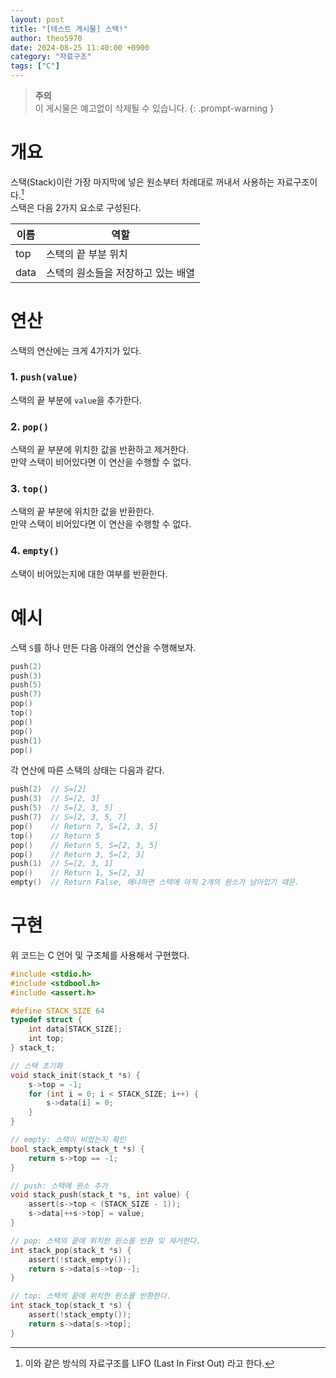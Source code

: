 ```yaml
---
layout: post
title: "[테스트 게시물] 스택!"
author: theo5970
date: 2024-08-25 11:40:00 +0900
category: "자료구조"
tags: ["C"]
---
```


> **주의**\
> 이 게시물은 예고없이 삭제될 수 있습니다.
{: .prompt-warning }

# 개요

스택(Stack)이란 가장 마지막에 넣은 원소부터 차례대로 꺼내서 사용하는 자료구조이다.[^lifo]\
스택은 다음 2가지 요소로 구성된다.

| 이름   | 역할                  |
| ---- | ------------------- |
| top  | 스택의 끝 부분 위치         |
| data | 스택의 원소들을 저장하고 있는 배열 |


# 연산

스택의 연산에는 크게 4가지가 있다.

### 1. `push(value)`
스택의 끝 부분에 `value`을 추가한다.

### 2. `pop()`
스택의 끝 부분에 위치한 값을 반환하고 제거한다.\
만약 스택이 비어있다면 이 연산을 수행할 수 없다.

### 3. `top()`
스택의 끝 부분에 위치한 값을 반환한다.\
만약 스택이 비어있다면 이 연산을 수행할 수 없다.

### 4. `empty()`
스택이 비어있는지에 대한 여부를 반환한다.

# 예시

스택 `S`를 하나 만든 다음 아래의 연산을 수행해보자.

```c
push(2) 
push(3) 
push(5)
push(7)
pop()
top()
pop()
pop()
push(1)
pop()
```

각 연산에 따른 스택의 상태는 다음과 같다.

```c
push(2)  // S=[2]
push(3)  // S=[2, 3]
push(5)  // S=[2, 3, 5]
push(7)  // S=[2, 3, 5, 7]
pop()    // Return 7, S=[2, 3, 5]
top()    // Return 5
pop()    // Return 5, S=[2, 3, 5]
pop()    // Return 3, S=[2, 3]
push(1)  // S=[2, 3, 1]
pop()    // Return 1, S=[2, 3]
empty()  // Return False, 왜냐하면 스택에 아직 2개의 원소가 남아있기 때문.
```


# 구현

위 코드는 C 언어 및 구조체를 사용해서 구현했다.

```c
#include <stdio.h>
#include <stdbool.h>
#include <assert.h>

#define STACK_SIZE 64
typedef struct {
    int data[STACK_SIZE];
    int top;
} stack_t;

// 스택 초기화
void stack_init(stack_t *s) {
    s->top = -1;
    for (int i = 0; i < STACK_SIZE; i++) {
	    s->data[i] = 0;
    }
}

// empty: 스택이 비었는지 확인
bool stack_empty(stack_t *s) {
	return s->top == -1;
}

// push: 스택에 원소 추가
void stack_push(stack_t *s, int value) {
	assert(s->top < (STACK_SIZE - 1));
	s->data[++s->top] = value;
}

// pop: 스택의 끝에 위치한 원소를 반환 및 제거한다.
int stack_pop(stack_t *s) {
    assert(!stack_empty());
    return s->data[s->top--];
}

// top: 스택의 끝에 위치한 원소를 반환한다.
int stack_top(stack_t *s) {
	assert(!stack_empty());
	return s->data[s->top];
}
```



[^lifo]: 이와 같은 방식의 자료구조를 LIFO (Last In First Out) 라고 한다.